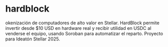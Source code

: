 # hardblock
okenización de computadores de alto valor en Stellar. HardBlock permite invertir desde $10 USD en hardware real y recibir utilidad en USDC al venderse el equipo, usando Soroban para automatizar el reparto. Proyecto para Ideatón Stellar 2025.

